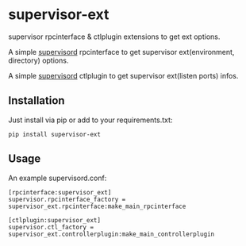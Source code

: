 # supervisor-ext
supervisor rpcinterface & ctlplugin extensions to get ext options.

A simple [supervisord](http://supervisord.org/) rpcinterface to get
supervisor ext(environment, directory) options.

A simple [supervisord](http://supervisord.org/) ctlplugin to get
supervisor ext(listen ports) infos.


## Installation

Just install via pip or add to your requirements.txt:

    pip install supervisor-ext

## Usage

An example supervisord.conf:

    [rpcinterface:supervisor_ext]
    supervisor.rpcinterface_factory = supervisor_ext.rpcinterface:make_main_rpcinterface

    [ctlplugin:supervisor_ext]
    supervisor.ctl_factory = supervisor_ext.controllerplugin:make_main_controllerplugin
